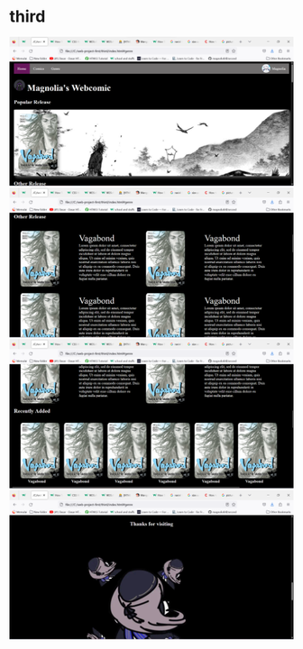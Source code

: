 # third
![Alt text](<Screenshot 2023-09-12 032820.png>) ![Alt text](<Screenshot 2023-09-12 032831.png>) ![Alt text](<Screenshot 2023-09-12 032841.png>) ![Alt text](<Screenshot 2023-09-12 032857.png>)